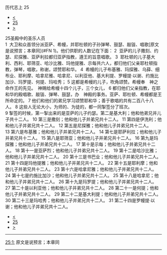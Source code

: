 ﻿





 历代志上 25




* [<](bible/1CH24.md)
* [25](bible/1CH.md)
* [>](bible/1CH26.md)



 
25圣殿中的圣乐人员  
1  大卫和众首领分派亚萨、希幔，并耶杜顿的子孙弹琴、鼓瑟、敲钹、唱歌[原文是说预言；本章同](#FN
1)。他们供职的人数记在下面： 
2  亚萨的儿子撒刻、约瑟、尼探雅、亚萨利拉都归亚萨指教，遵王的旨意唱歌。 
3  耶杜顿的儿子基大利、西利、耶筛亚、哈沙比雅、玛他提雅、示每共六人，都归他们父亲耶杜顿指教，弹琴，唱歌，称谢，颂赞耶和华。 
4  希幔的儿子布基雅、玛探雅、乌薛、细布业、耶利摩、哈拿尼雅、哈拿尼、以利亚他、基大利提、罗幔提·以谢、约施比加沙、玛罗提、何提、玛哈秀； 
5 这都是希幔的儿子，吹角颂赞。希幔奉　神之命作王的先见。　神赐给希幔十四个儿子，三个女儿， 
6 都归他们父亲指教，在耶和华的殿唱歌、敲钹、弹琴、鼓瑟，办　神殿的事务。亚萨、耶杜顿、希幔都是王所命定的。 
7 他们和他们的弟兄学习颂赞耶和华；善于歌唱的共有二百八十八人。 
8 这些人无论大小，为师的、为徒的，都一同掣签分了班次。  
9 掣签的时候，第一掣出来的是亚萨的儿子约瑟。第二是基大利；他和他弟兄并儿子共十二人。 
10 第三是撒刻；他和他儿子并弟兄共十二人。 
11 第四是伊洗利；他和他儿子并弟兄共十二人。 
12 第五是尼探雅；他和他儿子并弟兄共十二人。 
13 第六是布基雅；他和他儿子并弟兄共十二人。 
14 第七是耶萨利拉；他和他儿子并弟兄共十二人。 
15 第八是耶筛亚；他和他儿子并弟兄共十二人。 
16 第九是玛探雅；他和他儿子并弟兄共十二人。 
17 第十是示每；他和他儿子并弟兄共十二人。 
18 第十一是亚萨烈；他和他儿子并弟兄共十二人。 
19 第十二是哈沙比雅；他和他儿子并弟兄共十二人。 
20 第十三是书巴业；他和他儿子并弟兄共十二人。 
21 第十四是玛他提雅；他和他儿子并弟兄共十二人。 
22 第十五是耶利摩；他和他儿子并弟兄共十二人。 
23 第十六是哈拿尼雅；他和他儿子并弟兄共十二人。 
24 第十七是约施比加沙；他和他儿子并弟兄共十二人。 
25 第十八是哈拿尼；他和他儿子并弟兄共十二人。 
26 第十九是玛罗提；他和他儿子并弟兄共十二人。 
27 第二十是以利亚他；他和他儿子并弟兄共十二人。 
28 第二十一是何提；他和他儿子并弟兄共十二人。 
29 第二十二是基大利提；他和他儿子并弟兄共十二人。 
30 第二十三是玛哈秀；他和他儿子并弟兄共十二人。 
31 第二十四是罗幔提·以谢；他和他儿子并弟兄共十二人。 
* [<](bible/1CH24.md)
* [25](bible/1CH.md)
* [>](bible/1CH26.md)





---


[25:1:](#V1)
原文是说预言；本章同




---









